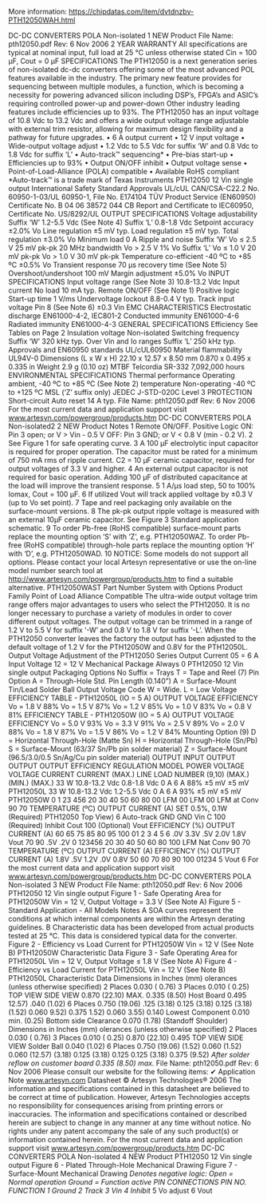 More information:  https://chipdatas.com/item/dvtdnzbv-PTH12050WAH.html

DC-DC CONVERTERS POLA Non-isolated 1
NEW Product
File Name: pth12050.pdf Rev: 6 Nov 2006
2 YEAR WARRANTY
All specifications are typical at nominal input, full load at 25 °C unless otherwise stated
Cin = 100 µF, Cout = 0 µF SPECIFICATIONS
The PTH12050 is a next generation series of non-isolated dc-dc converters offering
some of the most advanced POL features available in the industry. The primary new
feature provides for sequencing between multiple modules, a function, which is
becoming a necessity for powering advanced silicon including DSP’s, FPGA’s and
ASIC’s requiring controlled power-up and power-down Other industry leading features
include efficiencies up to 93%. The PTH12050 has an input voltage of 10.8 Vdc to
13.2 Vdc and offers a wide output voltage range adjustable with external trim resistor,
allowing for maximum design flexibility and a pathway for future upgrades.
• 6 A output current
• 12 V input voltage
• Wide-output voltage adjust 
• 1.2 Vdc to 5.5 Vdc for suffix ‘W’ and 
0.8 Vdc to 1.8 Vdc for suffix ‘L’
• Auto-track™ sequencing*
• Pre-bias start-up
• Efficiencies up to 93%
• Output ON/OFF inhibit
• Output voltage sense
• Point-of-Load-Alliance (POLA) compatible
• Available RoHS compliant 
*Auto-track™ is a trade mark of Texas Instruments
PTH12050
12 Vin single output
International Safety Standard Approvals
UL/cUL CAN/CSA-C22.2 No. 60950-1-03/UL 60950-1,
File No. E174104
TÜV Product Service (EN60950) Certificate No. B 04 06 38572 044
CB Report and Certificate to IEC60950, Certificate No. 
US/8292/UL
OUTPUT SPECIFICATIONS
Voltage adjustability Suffix ‘W’ 1.2-5.5 Vdc
(See Note 4) Suffix ‘L’ 0.8-1.8 Vdc
Setpoint accuracy ±2.0% Vo
Line regulation ±5 mV typ.
Load regulation ±5 mV typ.
Total regulation ±3.0% Vo
Minimum load 0 A
Ripple and noise Suffix ‘W’ Vo ≤ 2.5 V 25 mV pk-pk
20 MHz bandwidth Vo > 2.5 V 1% Vo
Suffix ‘L’ Vo ≤ 1.0 V 20 mV pk-pk
Vo > 1.0 V 30 mV pk-pk
Temperature co-efficient -40 ºC to +85 ºC ±0.5% Vo
Transient response 70 µs recovery time
(See Note 5) Overshoot/undershoot 100 mV
Margin adjustment ±5.0% Vo
INPUT SPECIFICATIONS
Input voltage range (See Note 3) 10.8-13.2 Vdc
Input current No load 10 mA typ.
Remote ON/OFF (See Note 1) Positive logic
Start-up time 1 V/ms
Undervoltage lockout 8.8-0.4 V typ.
Track input voltage Pin 8 (See Note 6) ±0.3 Vin
EMC CHARACTERISTICS
Electrostatic discharge EN61000-4-2, IEC801-2
Conducted immunity EN61000-4-6
Radiated immunity EN61000-4-3
GENERAL SPECIFICATIONS
Efficiency See Tables on Page 2
Insulation voltage Non-isolated
Switching frequency Suffix ‘W’ 320 kHz typ.
Over Vin and Io ranges Suffix ‘L’ 250 kHz typ.
Approvals and EN60950
standards UL/cUL60950
Material flammability UL94V-0
Dimensions (L x W x H) 22.10 x 12.57 x 8.50 mm 
0.870 x 0.495 x 0.335 in
Weight 2.9 g (0.10 oz)
MTBF Telcordia SR-332 7,092,000 hours
ENVIRONMENTAL SPECIFICATIONS
Thermal performance Operating ambient, -40 ºC to +85 ºC
(See Note 2) temperature
Non-operating -40 ºC to +125 ºC
MSL (‘Z’ suffix only) JEDEC J-STD-020C Level 3
PROTECTION
Short-circuit Auto reset 14 A typ.
File Name: pth12050.pdf Rev: 6 Nov 2006
For the most current data and application support visit www.artesyn.com/powergroup/products.htm
DC-DC CONVERTERS POLA Non-isolated2 2
NEW Product
Notes 1 Remote ON/OFF. Positive Logic
ON: Pin 3 open; or V > Vin - 0.5 V
OFF: Pin 3 GND; or V < 0.8 V (min - 0.2 V).
2 See Figure 1 for safe operating curve.
3 A 100 µF electrolytic input capacitor is required for proper operation. The
capacitor must be rated for a minimum of 750 mA rms of ripple current.
C2 = 10 µF ceramic capacitor, required for output voltages of 3.3 V and
higher.
4 An external output capacitor is not required for basic operation. Adding
100 µF of distributed capacitance at the load will improve the transient
response.
5 1 A/µs load step, 50 to 100% Iomax, Cout = 100 µF. 6 If utilized Vout will track applied voltage by ±0.3 V (up to Vo set point).
7 Tape and reel packaging only available on the surface-mount versions.
8 The pk-pk output ripple voltage is measured with an external 10µF
ceramic capacitor. See Figure 3 Standard application schematic.
9 To order Pb-free (RoHS compatible) surface-mount parts replace the
mounting option ‘S’ with ‘Z’, e.g. PTH12050WAZ. To order Pb-free
(RoHS compatible) through-hole parts replace the mounting option ‘H’
with ‘D’, e.g. PTH12050WAD.
10 NOTICE: Some models do not support all options. Please contact your
local Artesyn representative or use the on-line model number search tool at
http://www.artesyn.com/powergroup/products.htm to find a suitable
alternative.
PTH12050WAST Part Number System with Options
Product Family
Point of Load Alliance
Compatible 
The ultra-wide output voltage trim range offers major advantages to users who
select the PTH12050. It is no longer necessary to purchase a variety of modules
in order to cover different output voltages. The output voltage can be trimmed
in a range of 1.2 V to 5.5 V for suffix ‘-W’ and 0.8 V to 1.8 V for suffix ‘-L’.
When the PTH12050 converter leaves the factory the output has been adjusted
to the default voltage of 1.2 V for the PTH12050W and 0.8V for the
PTH12050L.
Output Voltage Adjustment of the PTH12050 Series
Output Current
05 = 6 A
Input Voltage
12 = 12 V
Mechanical Package
Always 0
PTH12050
12 Vin single output
Packaging Options
No Suffix = Trays
T = Tape and Reel (7)
Pin Option
A = Through-Hole Std. Pin Length (0.140”)
A = Surface-Mount Tin/Lead Solder Ball
Output Voltage Code
W = Wide. L = Low Voltage 
EFFICIENCY TABLE - PTH12050L (IO = 5 A)
OUTPUT VOLTAGE EFFICIENCY
Vo = 1.8 V 88%
Vo = 1.5 V 87%
Vo = 1.2 V 85%
Vo = 1.0 V 83%
Vo = 0.8 V 81%
EFFICIENCY TABLE - PTH12050W (IO = 5 A)
OUTPUT VOLTAGE EFFICIENCY
Vo = 5.0 V 93%
Vo = 3.3 V 91%
Vo = 2.5 V 89%
Vo = 2.0 V 88%
Vo = 1.8 V 87%
Vo = 1.5 V 86%
Vo = 1.2 V 84%
Mounting Option (9)
D = Horizontal Through-Hole (Matte Sn)
H = Horizontal Through-Hole (Sn/Pb)
S = Surface-Mount (63/37 Sn/Pb
pin solder material)
Z = Surface-Mount (96.5/3.0/0.5 Sn/Ag/Cu
pin solder material)
OUTPUT
INPUT OUTPUT
OUTPUT OUTPUT
EFFICIENCY REGULATION MODEL POWER 
VOLTAGE VOLTAGE
CURRENT CURRENT
(MAX.) LINE LOAD NUMBER (9,10)
(MAX.) (MIN.) (MAX.)
33 W 10.8-13.2 Vdc 0.8-1.8 Vdc 0 A 6 A 88% ±5 mV ±5 mV PTH12050L
33 W 10.8-13.2 Vdc 1.2-5.5 Vdc 0 A 6 A 93% ±5 mV ±5 mV PTH12050W
0 1 23 456
20
30
40
50
60
80
00 LFM
00 LFM
00 LFM
at Conv
90
70
TEMPERATURE (ºC)
OUTPUT CURRENT (A)
SET 0.5%, 0.1W
(Required)
PTH12050
Top View)
6
Auto-track
GND GND
Vin
C 100
(Required)
Inhibit
Cout 100
(Optional)
Vout
EFFICIENCY (%)
OUTPUT CURRENT (A)
60
65
75
85
80
95
100
01 2 3 4 5 6
.0V
3.3V
.5V
2.0V
1.8V
Vout
70
90
.5V
.2V
0 123456
20
30
40
50
60
80
100 LFM
Nat Conv
90
70
TEMPERATURE (ºC)
OUTPUT CURRENT (A)
EFFICIENCY (%)
OUTPUT CURRENT (A)
1.8V
.5V
1.2V
.0V
0.8V
50
60
70
80
90
100
01234 5
Vout
6
For the most current data and application support visit www.artesyn.com/powergroup/products.htm
DC-DC CONVERTERS POLA Non-isolated 3
NEW Product
File Name: pth12050.pdf Rev: 6 Nov 2006
PTH12050
12 Vin single output
Figure 1 - Safe Operating Area for PTH12050W
Vin = 12 V, Output Voltage = 3.3 V (See Note A)
Figure 5 - Standard Application - All Models
Notes A SOA curves represent the conditions at which internal components are
within the Artesyn derating guidelines.
B Characteristic data has been developed from actual products tested at
25 °C. This data is considered typical data for the converter.
Figure 2 - Efficiency vs Load Current for PTH12050W
Vin = 12 V (See Note B)
PTH12050W Characteristic Data
Figure 3 - Safe Operating Area for PTH12050L
Vin = 12 V, Output Voltage ≤ 1.8 V (See Note A)
Figure 4 - Efficiency vs Load Current for PTH12050L
Vin = 12 V (See Note B)
PTH12050L Characteristic Data
Dimensions in Inches (mm) olerances (unless otherwise specified) 2 Places 0.030 ( 0.76) 3 Places 0.010 ( 0.25)
TOP VIEW
SIDE VIEW
0.870 (22.10)
MAX.
0.335 (8.50) Host Board
0.495
12.57)
.040 (1.02)
6 Places 0.750 (19.06)
.125
(3.18)
0.125
(3.18)
0.125
(3.18)
(1.52)
0.060
9.52)
0.375
1.52)
0.060
3.55)
0.140
Lowest Component
0.010 min. (0.25)
Bottom side Clearance
0.070 (1.78)
(Standoff Shoulder)
Dimensions in Inches (mm) olerances (unless otherwise specified) 2 Places 0.030 ( 0.76) 3 Places 0.010 ( 0.25)
0.870 (22.10)
0.495
TOP VIEW SIDE VIEW
Solder Ball
0.040 (1.02)
6 Places
0.750 (19.06) (1.52)
0.060 (1.52)
0.060
(12.57)
(3.18)
0.125
(3.18)
0.125
0.125
(3.18) 0.375
(9.52)
*After solder reflow
on customer board 0.335 (8.50)
max.*
File Name: pth12050.pdf Rev: 6 Nov 2006
Please consult our website for the following items: ✔ Application Note www.artesyn.com
Datasheet © Artesyn Technologies® 2006
The information and specifications contained in this datasheet are believed to be correct at time of publication. However, Artesyn Technologies accepts no responsibility for consequences arising
from printing errors or inaccuracies. The information and specifications contained or described herein are subject to change in any manner at any time without notice. No rights under any patent
accompany the sale of any such product(s) or information contained herein.
For the most current data and application support visit www.artesyn.com/powergroup/products.htm
DC-DC CONVERTERS POLA Non-isolated 4
NEW Product
PTH12050
12 Vin single output
Figure 6 - Plated Through-Hole Mechanical Drawing
Figure 7 - Surface-Mount Mechanical Drawing
*Denotes negative logic:
Open = Normal operation
Ground = Function active
PIN CONNECTIONS
PIN NO. FUNCTION
1 Ground
2 Track
3 Vin
4 Inhibit*
5 Vo adjust
6 Vout
